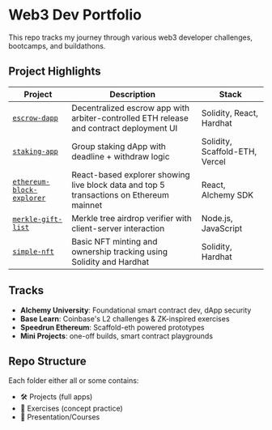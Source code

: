 # Web3 Dev Portfolio

This repo tracks my journey through various web3 developer challenges, bootcamps, and buildathons.

## Project Highlights

| Project | Description | Stack |
|--------|-------------|-------|
[`escrow-dapp`](./alchemy-university/projects/04-escrow-application/) | Decentralized escrow app with arbiter-controlled ETH release and contract deployment UI | Solidity, React, Hardhat |
| [`staking-app`](./speedrun-ethereum/01-decentralized-staking-app/) | Group staking dApp with deadline + withdraw logic | Solidity, Scaffold-ETH, Vercel |
| [`ethereum-block-explorer`](./alchemy-university/projects/03-block-explorer) | React-based explorer showing live block data and top 5 transactions on Ethereum mainnet | React, Alchemy SDK |
| [`merkle-gift-list`](./alchemy-university/projects/02-merkle-tree-gift-list) | Merkle tree airdrop verifier with client-server interaction | Node.js, JavaScript |
| [`simple-nft`](./speedrun-ethereum/00-simple-nft-example) | Basic NFT minting and ownership tracking using Solidity and Hardhat | Solidity, Hardhat |

## Tracks

- **Alchemy University**: Foundational smart contract dev, dApp security
- **Base Learn**: Coinbase's L2 challenges & ZK-inspired exercises
- **Speedrun Ethereum**: Scaffold-eth powered prototypes
- **Mini Projects**: one-off builds, smart contract playgrounds

## Repo Structure
Each folder either all or some contains:
- 🛠️ Projects (full apps)
- 🧪 Exercises (concept practice)
- 📓 Presentation/Courses
